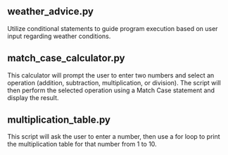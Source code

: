 ## weather_advice.py 
Utilize conditional statements to guide program execution based on user input regarding weather conditions.

## match_case_calculator.py
This calculator will prompt the user to enter two numbers and select an operation (addition, subtraction, multiplication, or division). The script will then perform the selected operation using a Match Case statement and display the result.

## multiplication_table.py
This script will ask the user to enter a number, then use a for loop to print the multiplication table for that number from 1 to 10.